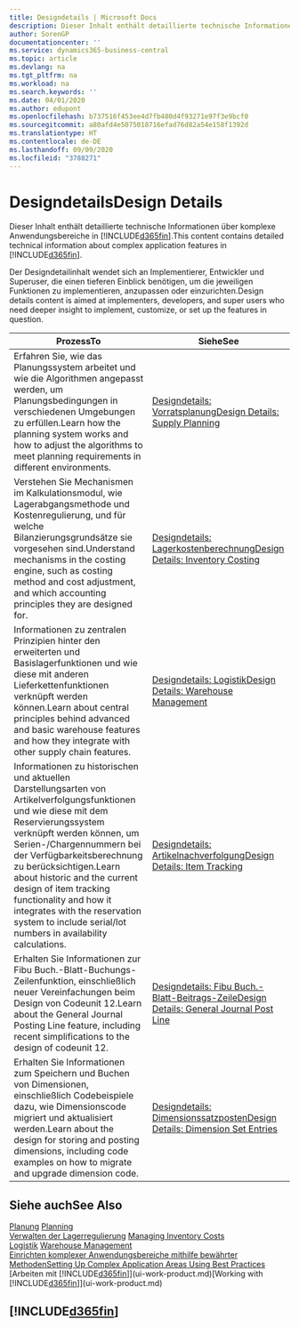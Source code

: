 ```yaml
---
title: Designdetails | Microsoft Docs
description: Dieser Inhalt enthält detaillierte technische Informationen über komplexe Anwendungsbereiche in  Business Central.
author: SorenGP
documentationcenter: ''
ms.service: dynamics365-business-central
ms.topic: article
ms.devlang: na
ms.tgt_pltfrm: na
ms.workload: na
ms.search.keywords: ''
ms.date: 04/01/2020
ms.author: edupont
ms.openlocfilehash: b737516f453ee4d7fb480d4f93271e97f3e9bcf0
ms.sourcegitcommit: a80afd4e5075018716efad76d82a54e158f1392d
ms.translationtype: HT
ms.contentlocale: de-DE
ms.lasthandoff: 09/09/2020
ms.locfileid: "3788271"
---
```

# <a name="design-details"></a><span data-ttu-id="e5d51-103">Designdetails</span><span class="sxs-lookup"><span data-stu-id="e5d51-103">Design Details</span></span>
<span data-ttu-id="e5d51-104">Dieser Inhalt enthält detaillierte technische Informationen über komplexe Anwendungsbereiche in [!INCLUDE[d365fin](includes/d365fin_md.md)].</span><span class="sxs-lookup"><span data-stu-id="e5d51-104">This content contains detailed technical information about complex application features in [!INCLUDE[d365fin](includes/d365fin_md.md)].</span></span>  

 <span data-ttu-id="e5d51-105">Der Designdetailinhalt wendet sich an Implementierer, Entwickler und Superuser, die einen tieferen Einblick benötigen, um die jeweiligen Funktionen zu implementieren, anzupassen oder einzurichten.</span><span class="sxs-lookup"><span data-stu-id="e5d51-105">Design details content is aimed at implementers, developers, and super users who need deeper insight to implement, customize, or set up the features in question.</span></span>  

|<span data-ttu-id="e5d51-106">**Prozess**</span><span class="sxs-lookup"><span data-stu-id="e5d51-106">**To**</span></span>|<span data-ttu-id="e5d51-107">**Siehe**</span><span class="sxs-lookup"><span data-stu-id="e5d51-107">**See**</span></span>|  
|------------|-------------|  
|<span data-ttu-id="e5d51-108">Erfahren Sie, wie das Planungssystem arbeitet und wie die Algorithmen angepasst werden, um Planungsbedingungen in verschiedenen Umgebungen zu erfüllen.</span><span class="sxs-lookup"><span data-stu-id="e5d51-108">Learn how the planning system works and how to adjust the algorithms to meet planning requirements in different environments.</span></span>|[<span data-ttu-id="e5d51-109">Designdetails: Vorratsplanung</span><span class="sxs-lookup"><span data-stu-id="e5d51-109">Design Details: Supply Planning</span></span>](design-details-supply-planning.md)|  
|<span data-ttu-id="e5d51-110">Verstehen Sie Mechanismen im Kalkulationsmodul, wie Lagerabgangsmethode und Kostenregulierung, und für welche Bilanzierungsgrundsätze sie vorgesehen sind.</span><span class="sxs-lookup"><span data-stu-id="e5d51-110">Understand mechanisms in the costing engine, such as costing method and cost adjustment, and which accounting principles they are designed for.</span></span>|[<span data-ttu-id="e5d51-111">Designdetails: Lagerkostenberechnung</span><span class="sxs-lookup"><span data-stu-id="e5d51-111">Design Details: Inventory Costing</span></span>](design-details-inventory-costing.md)|  
|<span data-ttu-id="e5d51-112">Informationen zu zentralen Prinzipien hinter den erweiterten und Basislagerfunktionen und wie diese mit anderen Lieferkettenfunktionen verknüpft werden können.</span><span class="sxs-lookup"><span data-stu-id="e5d51-112">Learn about central principles behind advanced and basic warehouse features and how they integrate with other supply chain features.</span></span>|[<span data-ttu-id="e5d51-113">Designdetails: Logistik</span><span class="sxs-lookup"><span data-stu-id="e5d51-113">Design Details: Warehouse Management</span></span>](design-details-warehouse-management.md)|  
|<span data-ttu-id="e5d51-114">Informationen zu historischen und aktuellen Darstellungsarten von Artikelverfolgungsfunktionen und wie diese mit dem Reservierungssystem verknüpft werden können, um Serien-/Chargennummern bei der Verfügbarkeitsberechnung zu berücksichtigen.</span><span class="sxs-lookup"><span data-stu-id="e5d51-114">Learn about historic and the current design of item tracking functionality and how it integrates with the reservation system to include serial/lot numbers in availability calculations.</span></span>|[<span data-ttu-id="e5d51-115">Designdetails: Artikelnachverfolgung</span><span class="sxs-lookup"><span data-stu-id="e5d51-115">Design Details: Item Tracking</span></span>](design-details-item-tracking.md)|  
|<span data-ttu-id="e5d51-116">Erhalten Sie Informationen zur Fibu Buch.-Blatt-Buchungs-Zeilenfunktion, einschließlich neuer Vereinfachungen beim Design von Codeunit 12.</span><span class="sxs-lookup"><span data-stu-id="e5d51-116">Learn about the General Journal Posting Line feature, including recent simplifications to the design of codeunit 12.</span></span>|[<span data-ttu-id="e5d51-117">Designdetails: Fibu Buch.-Blatt-Beitrags-Zeile</span><span class="sxs-lookup"><span data-stu-id="e5d51-117">Design Details: General Journal Post Line</span></span>](design-details-general-journal-post-line.md)|
|<span data-ttu-id="e5d51-118">Erhalten Sie Informationen zum Speichern und Buchen von Dimensionen, einschließlich Codebeispiele dazu, wie Dimensionscode migriert und aktualisiert werden.</span><span class="sxs-lookup"><span data-stu-id="e5d51-118">Learn about the design for storing and posting dimensions, including code examples on how to migrate and upgrade dimension code.</span></span>|[<span data-ttu-id="e5d51-119">Designdetails: Dimensionssatzposten</span><span class="sxs-lookup"><span data-stu-id="e5d51-119">Design Details: Dimension Set Entries</span></span>](design-details-dimension-set-entries.md)| 

## <a name="see-also"></a><span data-ttu-id="e5d51-120">Siehe auch</span><span class="sxs-lookup"><span data-stu-id="e5d51-120">See Also</span></span>  
 <span data-ttu-id="e5d51-121">[Planung](production-planning.md) </span><span class="sxs-lookup"><span data-stu-id="e5d51-121">[Planning](production-planning.md) </span></span>  
 <span data-ttu-id="e5d51-122">[Verwalten der Lagerregulierung](finance-manage-inventory-costs.md) </span><span class="sxs-lookup"><span data-stu-id="e5d51-122">[Managing Inventory Costs](finance-manage-inventory-costs.md) </span></span>  
 <span data-ttu-id="e5d51-123">[Logistik](warehouse-manage-warehouse.md) </span><span class="sxs-lookup"><span data-stu-id="e5d51-123">[Warehouse Management](warehouse-manage-warehouse.md) </span></span>  
 [<span data-ttu-id="e5d51-124">Einrichten komplexer Anwendungsbereiche mithilfe bewährter Methoden</span><span class="sxs-lookup"><span data-stu-id="e5d51-124">Setting Up Complex Application Areas Using Best Practices</span></span>](set-up-complex-application-areas-using-best-practices.md)  
 <span data-ttu-id="e5d51-125">[Arbeiten mit [!INCLUDE[d365fin](includes/d365fin_md.md)]](ui-work-product.md)</span><span class="sxs-lookup"><span data-stu-id="e5d51-125">[Working with [!INCLUDE[d365fin](includes/d365fin_md.md)]](ui-work-product.md)</span></span>

 ## [!INCLUDE[d365fin](includes/free_trial_md.md)]  
